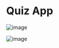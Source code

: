 # Quiz App


![image](https://github.com/user-attachments/assets/dc315edd-9658-439b-adfc-8058e310985d)

![image](https://github.com/user-attachments/assets/3826aa49-beff-48d2-9aa1-03f3ebd8fb72)
